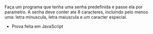 Faça um programa que tenha uma senha predefinida e passe ela por parametro.
A senha deve conter ate 8 caracteres, incluindo pelo menos uma:
letra minuscula, letra maiuscula e um caracter especial.

- Prova feita em JavaScript
